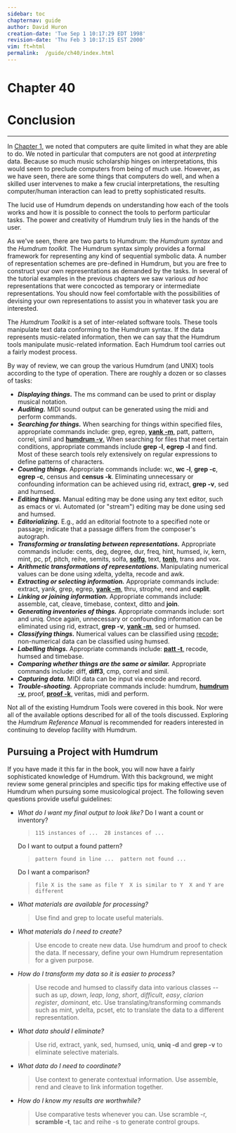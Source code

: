 ```yaml
---
sidebar: toc
chapternav: guide
author: David Huron
creation-date: 'Tue Sep 1 10:17:29 EDT 1998'
revision-date: 'Thu Feb 3 10:17:15 EST 2000'
vim: ft=html
permalink:	/guide/ch40/index.html
---
```


<div class="chapter-heading">
<h1> Chapter 40 </h1>
<h1> Conclusion </h1>
</div>

------------------------------------------------------------------------


In [Chapter 1,](/guide/ch01) we noted that computers are quite limited
in what they are able to do. We noted in particular that computers are
not good at *interpreting* data. Because so much music scholarship
hinges on interpretations, this would seem to preclude computers from
being of much use. However, as we have seen, there are some things that
computers do well, and when a skilled user intervenes to make a few
crucial interpretations, the resulting computer/human interaction can
lead to pretty sophisticated results.

The lucid use of Humdrum depends on understanding how each of the tools
works and how it is possible to connect the tools to perform particular
tasks. The power and creativity of Humdrum truly lies in the hands of
the user.

As we\'ve seen, there are two parts to Humdrum: the *Humdrum syntax* and
the *Humdrum toolkit.* The Humdrum syntax simply provides a formal
framework for representing any kind of sequential symbolic data. A
number of representation schemes are pre-defined in Humdrum, but you are
free to construct your own representations as demanded by the tasks. In
several of the tutorial examples in the previous chapters we saw various
*ad hoc* representations that were concocted as temporary or
intermediate representations. You should now feel comfortable with the
possibilities of devising your own representations to assist you in
whatever task you are interested.

The *Humdrum Toolkit* is a set of inter-related software tools. These
tools manipulate text data conforming to the Humdrum syntax. If the data
represents music-related information, then we can say that the Humdrum
tools manipulate music-related information. Each Humdrum tool carries
out a fairly modest process.

By way of review, we can group the various Humdrum (and UNIX) tools
according to the type of operation. There are roughly a dozen or so
classes of tasks:

-   ***Displaying things.*** The <span class="tool">ms</span> command can be used to print or
    display musical notation.
-   ***Auditing.*** MIDI sound output can be generated using the
    <span class="tool">midi</span> and
    <span class="tool">perform</span> commands.
-   ***Searching for things.*** When searching for things within
    specified files, appropriate commands include: <span class="unix">grep</span>, <span class="unix">egrep</span>,
    [**yank -m**,](/tool/yank) <span class="tool">patt</span>,
    <span class="tool">pattern</span>,
    <span class="tool">correl</span>, <span class="tool">simil</span>
    and [**humdrum -v**.](/tool/humdrum) When searching for
    files that meet certain conditions, appropriate commands include
    **grep -l**, **egrep -l** and <span class="unix">find</span>. Most of these search tools
    rely extensively on regular expressions to define patterns of
    characters.
-   ***Counting things.*** Appropriate commands include: <span class="unix">wc</span>, **wc
    -l**, **grep -c**, **egrep -c**, <span class="tool">census</span>
    and **census -k**. Eliminating unnecessary or confounding
    information can be achieved using <span class="tool">rid</span>,
    <span class="tool">extract</span>, **grep -v**, <span class="unix">sed</span> and
    <span class="tool">humsed</span>.
-   ***Editing things.*** Manual editing may be done using any text
    editor, such as <span class="unix">emacs</span> or <span class="unix">vi</span>. Automated (or "stream")
    editing may be done using <span class="unix">sed</span> and
    <span class="tool">humsed</span>.
-   ***Editorializing.*** E.g., add an editorial footnote to a specified
    note or passage; indicate that a passage differs from the
    composer\'s autograph.
-   ***Transforming or translating between representations.***
    Appropriate commands include: <span class="tool">cents</span>,
    <span class="tool">deg</span>, <span class="tool">degree</span>,
    <span class="tool">dur</span>, <span class="tool">freq</span>,
    <span class="tool">hint</span>, <span class="tool">humsed</span>,
    <span class="tool">iv</span>, <span class="tool">kern</span>,
    <span class="tool">mint</span>, <span class="tool">pc</span>,
    <span class="tool">pf</span>, <span class="tool">pitch</span>,
    <span class="tool">reihe</span>,
    <span class="tool">semits</span>,
    <span class="tool">solfa</span>, [**solfg**,](/tool/solfg)
    <span class="tool">text</span>, [**tonh**,](/tool/tonh)
    <span class="tool">trans</span> and <span class="tool">vox</span>.
-   ***Arithmetic transformations of representations.*** Manipulating
    numerical values can be done using
    <span class="tool">xdelta</span>,
    <span class="tool">ydelta</span>,
    <span class="tool">recode</span> and <span class="unix">awk</span>.
-   ***Extracting or selecting information.*** Appropriate commands
    include: <span class="tool">extract</span>,
    <span class="tool">yank</span>, <span class="unix">grep</span>, <span class="unix">egrep</span>, [**yank
    -m**,](/tool/yank) <span class="tool">thru</span>,
    <span class="tool">strophe</span>, <span class="tool">rend</span>
    and **csplit**.
-   ***Linking or joining information.*** Appropriate commands include:
    <span class="tool">assemble</span>, <span class="unix">cat</span>,
    <span class="tool">cleave</span>,
    <span class="tool">timebase</span>,
    <span class="tool">context</span>,
    <span class="tool">ditto</span> and **join**.
-   ***Generating inventories of things.*** Appropriate commands
    include: <span class="unix">sort</span> and <span class="unix">uniq</span>. Once again, unnecessary or
    confounding information can be eliminated using
    <span class="tool">rid</span>, <span class="tool">extract</span>,
    **grep -v**, [**yank -m**,](/tool/yank) <span class="unix">sed</span> or
    <span class="tool">humsed</span>.
-   ***Classifying things.*** Numerical values can be classified using
    [<span class="tool">recode</span>;](/tool/recode) non-numerical data can be
    classified using <span class="tool">humsed</span>.
-   ***Labelling things.*** Appropriate commands include: [**patt
    -t**,](/tool/patt) <span class="tool">recode</span>,
    <span class="tool">humsed</span> and
    <span class="tool">timebase</span>.
-   ***Comparing whether things are the same or similar.*** Appropriate
    commands include: <span class="unix">diff</span>, **diff3**, <span class="unix">cmp</span>,
    <span class="tool">correl</span> and
    <span class="tool">simil</span>.
-   ***Capturing data.*** MIDI data can be input via
    <span class="tool">encode</span> and
    <span class="tool">record</span>.
-   ***Trouble-shooting.*** Appropriate commands include:
    <span class="tool">humdrum</span>, [**humdrum
    -v**,](/tool/humdrum) <span class="tool">proof</span>,
    [**proof -k**,](/tool/proof)
    <span class="tool">veritas</span>, <span class="tool">midi</span>
    and <span class="tool">perform</span>.

Not all of the existing Humdrum Tools were covered in this book. Nor
were all of the available options described for all of the tools
discussed. Exploring the *Humdrum Reference Manual* is recommended for
readers interested in continuing to develop facility with Humdrum.


Pursuing a Project with Humdrum
-------------------------------

If you have made it this far in the book, you will now have a fairly
sophisticated knowledge of Humdrum. With this background, we might
review some general principles and specific tips for making effective
use of Humdrum when pursuing some musicological project. The following
seven questions provide useful guidelines:

-   *What do I want my final output to look like?*
    Do I want a count or inventory?

    > `115 instances of ...  28 instances of ...`

    Do I want to output a found pattern?

    > `pattern found in line ...  pattern not found ...`

    Do I want a comparison?

    > `file X is the same as file Y  X is similar to Y  X and Y are different`

-   *What materials are available for processing?*

    > Use <span class="unix">find</span> and <span class="unix">grep</span> to locate useful materials.

-   *What materials do I need to create?*

    > Use <span class="tool">encode</span> to create new data. Use
    > <span class="tool">humdrum</span> and
    > <span class="tool">proof</span> to check the data. If necessary,
    > define your own Humdrum representation for a given purpose.

-   *How do I transform my data so it is easier to process?*

    > Use <span class="tool">recode</span> and
    > <span class="tool">humsed</span> to classify data into various
    > classes \-- such as *up*, *down*, *leap*, *long*, *short*,
    > *difficult*, *easy*, *clarion register*, *dominant*, etc.
    > Use translating/transforming commands such as
    > <span class="tool">mint</span>,
    > <span class="tool">ydelta</span>,
    > <span class="tool">pcset</span>, etc to translate the data to a
    > different representation.

-   *What data should I eliminate?*

    > Use <span class="tool">rid</span>,
    > <span class="tool">extract</span>,
    > <span class="tool">yank</span>, <span class="unix">sed</span>,
    > <span class="tool">humsed</span>, <span class="unix">uniq</span>, **uniq -d** and
    > **grep -v** to eliminate selective materials.

-   *What data do I need to coordinate?*

    > Use <span class="tool">context</span> to generate contextual
    > information. Use <span class="tool">assemble</span>,
    > <span class="tool">rend</span> and
    > <span class="tool">cleave</span> to link information together.

-   *How do I know my results are worthwhile?*

    > Use comparative tests whenever you can. Use
    > <span class="tool">scramble</span> -r, **scramble -t**,
    > <span class="unix">tac</span> and <span class="tool">reihe</span> -s to generate
    > control groups.

